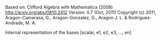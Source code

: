 Based on: Clifford Algebra with Mathematica (2008) http://arxiv.org/abs/0810.2412
Version: 0.7 (Oct, 2011)
Copyright (c) 2011, Aragon-Camarasa, G., Aragon-Gonzalez, G., Aragon J. L. & Rodriguez-Andrade, M. A.

Internal representation of the bases
[scalar, e1, e2, e3, ..., en]
